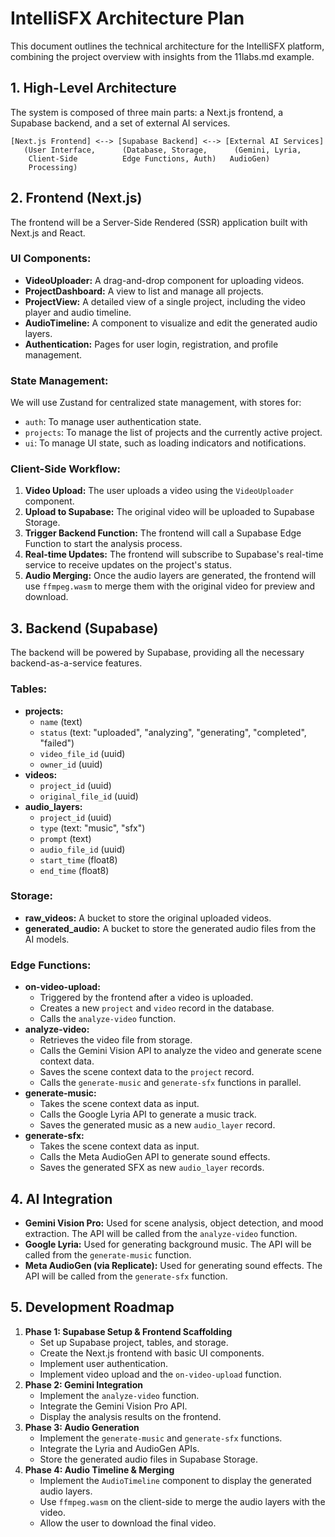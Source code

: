 # IntelliSFX Architecture Plan

This document outlines the technical architecture for the IntelliSFX platform, combining the project overview with insights from the 11labs.md example.

## 1. High-Level Architecture

The system is composed of three main parts: a Next.js frontend, a Supabase backend, and a set of external AI services.

```
[Next.js Frontend] <--> [Supabase Backend] <--> [External AI Services]
   (User Interface,      (Database, Storage,      (Gemini, Lyria,
    Client-Side          Edge Functions, Auth)   AudioGen)
    Processing)
```

## 2. Frontend (Next.js)

The frontend will be a Server-Side Rendered (SSR) application built with Next.js and React.

### UI Components:

*   **VideoUploader:** A drag-and-drop component for uploading videos.
*   **ProjectDashboard:** A view to list and manage all projects.
*   **ProjectView:** A detailed view of a single project, including the video player and audio timeline.
*   **AudioTimeline:** A component to visualize and edit the generated audio layers.
*   **Authentication:** Pages for user login, registration, and profile management.

### State Management:

We will use Zustand for centralized state management, with stores for:

*   `auth`: To manage user authentication state.
*   `projects`: To manage the list of projects and the currently active project.
*   `ui`: To manage UI state, such as loading indicators and notifications.

### Client-Side Workflow:

1.  **Video Upload:** The user uploads a video using the `VideoUploader` component.
2.  **Upload to Supabase:** The original video will be uploaded to Supabase Storage.
3.  **Trigger Backend Function:** The frontend will call a Supabase Edge Function to start the analysis process.
4.  **Real-time Updates:** The frontend will subscribe to Supabase's real-time service to receive updates on the project's status.
5.  **Audio Merging:** Once the audio layers are generated, the frontend will use `ffmpeg.wasm` to merge them with the original video for preview and download.

## 3. Backend (Supabase)

The backend will be powered by Supabase, providing all the necessary backend-as-a-service features.

### Tables:

*   **projects:**
    *   `name` (text)
    *   `status` (text: "uploaded", "analyzing", "generating", "completed", "failed")
    *   `video_file_id` (uuid)
    *   `owner_id` (uuid)
*   **videos:**
    *   `project_id` (uuid)
    *   `original_file_id` (uuid)
*   **audio_layers:**
    *   `project_id` (uuid)
    *   `type` (text: "music", "sfx")
    *   `prompt` (text)
    *   `audio_file_id` (uuid)
    *   `start_time` (float8)
    *   `end_time` (float8)

### Storage:

*   **raw_videos:** A bucket to store the original uploaded videos.
*   **generated_audio:** A bucket to store the generated audio files from the AI models.

### Edge Functions:

*   **on-video-upload:**
    *   Triggered by the frontend after a video is uploaded.
    *   Creates a new `project` and `video` record in the database.
    *   Calls the `analyze-video` function.
*   **analyze-video:**
    *   Retrieves the video file from storage.
    *   Calls the Gemini Vision API to analyze the video and generate scene context data.
    *   Saves the scene context data to the `project` record.
    *   Calls the `generate-music` and `generate-sfx` functions in parallel.
*   **generate-music:**
    *   Takes the scene context data as input.
    *   Calls the Google Lyria API to generate a music track.
    *   Saves the generated music as a new `audio_layer` record.
*   **generate-sfx:**
    *   Takes the scene context data as input.
    *   Calls the Meta AudioGen API to generate sound effects.
    *   Saves the generated SFX as new `audio_layer` records.

## 4. AI Integration

*   **Gemini Vision Pro:** Used for scene analysis, object detection, and mood extraction. The API will be called from the `analyze-video` function.
*   **Google Lyria:** Used for generating background music. The API will be called from the `generate-music` function.
*   **Meta AudioGen (via Replicate):** Used for generating sound effects. The API will be called from the `generate-sfx` function.

## 5. Development Roadmap

1.  **Phase 1: Supabase Setup & Frontend Scaffolding**
    *   Set up Supabase project, tables, and storage.
    *   Create the Next.js frontend with basic UI components.
    *   Implement user authentication.
    *   Implement video upload and the `on-video-upload` function.
2.  **Phase 2: Gemini Integration**
    *   Implement the `analyze-video` function.
    *   Integrate the Gemini Vision Pro API.
    *   Display the analysis results on the frontend.
3.  **Phase 3: Audio Generation**
    *   Implement the `generate-music` and `generate-sfx` functions.
    *   Integrate the Lyria and AudioGen APIs.
    *   Store the generated audio files in Supabase Storage.
4.  **Phase 4: Audio Timeline & Merging**
    *   Implement the `AudioTimeline` component to display the generated audio layers.
    *   Use `ffmpeg.wasm` on the client-side to merge the audio layers with the video.
    *   Allow the user to download the final video.